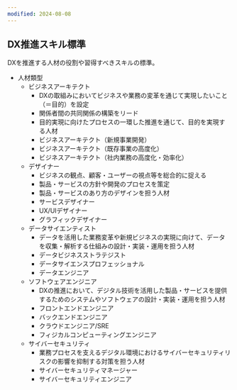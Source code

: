 ```yaml
---
modified: 2024-08-08
---
```

## DX推進スキル標準
DXを推進する人材の役割や習得すべきスキルの標準。

- 人材類型
	- ビジネスアーキテクト
		- DXの取組みにおいてビジネスや業務の変革を通じて実現したいこと（＝目的）を設定
		- 関係者間の共同関係の構築をリード
		- 目的実現に向けたプロセスの一環した推進を通じて、目的を実現する人材
		- ビジネスアーキテクト（新規事業開発）
		- ビジネスアーキテクト（既存事業の高度化）
		- ビジネスアーキテクト（社内業務の高度化・効率化）
	- デザイナー
		- ビジネスの観点、顧客・ユーザーの視点等を総合的に捉える
		- 製品・サービスの方針や開発のプロセスを策定
		- 製品・サービスのあり方のデザインを担う人材
		- サービスデザイナー
		- UX/UIデザイナー
		- グラフィックデザイナー
	- データサイエンティスト
		- データを活用した業務変革や新規ビジネスの実現に向けて、データを収集・解析する仕組みの設計・実装・運用を担う人材
		- データビジネスストラテジスト
		- データサイエンスプロフェッショナル
		- データエンジニア
	- ソフトウェアエンジニア
		- DXの推進において、デジタル技術を活用した製品・サービスを提供するためのシステムやソフトウェアの設計・実装・運用を担う人材
		- フロントエンドエンジニア
		- バックエンドエンジニア
		- クラウドエンジニア/SRE
		- フィジカルコンピューティングエンジニア
	- サイバーセキュリティ
		- 業務プロセスを支えるデジタル環境におけるサイバーセキュリティリスクの影響を抑制する対策を担う人材
		- サイバーセキュリティマネージャー
		- サイバーセキュリティエンジニア